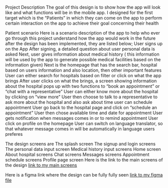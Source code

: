 Project Description
The goal of this design is to show how the app will look like and what functions will be in the mobile app. I designed for the first target which is the “Patients” in which they can come on the app to perform certain interaction on the app to achieve their goal concerning their health 

Patient scenario
Here is a scenario description of the app to help who ever go through this project understand how the app would work in the future after the design has been implemented, they are listed below;
User signs up on the App
After signing, a detailed question about user personal data is asked
Next, user gives information  about medical history ( this information will be used by the app to generate possible medical facilities based on the information given)
Next is the homepage that has the search bar, hospital based on users information and also location, then other important features
User can either search for hospitals based on filter or click on what the app brings
After user clicks on what the brings, a screen showing information about the hospital pops up with two functions to “book an appointment” or “chat with a representative”
User can either know more about the hospital by clicking on “view more”
User then choose to talk to a representative to ask more about the hospital and also ask about time user can schedule appointment
User go back to the hospital page and click on “schedule an appointment”
User then chose available time and date for appointment
User gets notification when messages comes in or to remind appointment
User click on profile on the homepage 
User can switch on language translator, so that whatever message comes in will be automatically in language users preferes 

The design screens are
The splash screen
The signup and login screens
The personal data input screen
Medical history input screens
Home screen
About hospital screens
Chat screens
Messages screens
Appointment schedule screens
Profile page screen
Here is the link to the main screens of the design
[link to my main screens](https://drive.google.com/drive/folders/1P3cGBDhg-1uLyievMdXRtBaOR28J_Kgt?usp=share_link)

Here is a figma link where the design can be fully fully seen
[link to my figma file](https://www.figma.com/file/Kua5J4jdm8Ve543mi27RMo/Linkup-medical-facility-Mboalab%2Foutreachy?node-id=56%3A1387&t=1gWLEQzDQNVbOCkH-1)
